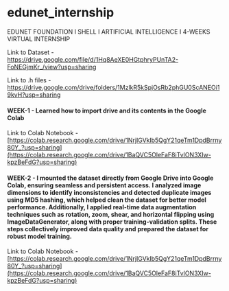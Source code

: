 # edunet_internship
EDUNET FOUNDATION I SHELL I ARTIFICIAL INTELLIGENCE I 4-WEEKS VIRTUAL INTERNSHIP

Link to Dataset - https://drive.google.com/file/d/1Hq8AeXE0HGtphryPUnTA2-FoNEGjmKr_/view?usp=sharing

Link to .h files - https://drive.google.com/drive/folders/1MzlkR5kSpjOsRb2phGU0ScANEOi19kvH?usp=sharing

#### WEEK-1 - Learned how to import drive and its contents in the Google Colab

Link to Colab Notebook - [https://colab.research.google.com/drive/1NrjIGVklb5QgY21qeTm1DpdBrrny80Y_?usp=sharing](https://colab.research.google.com/drive/1BaQVC5OleFaF8iTvlON3XIw-kpzBeFdG?usp=sharing)

#### WEEK-2 - I mounted the dataset directly from Google Drive into Google Colab, ensuring seamless and persistent access. I analyzed image dimensions to identify inconsistencies and detected duplicate images using MD5 hashing, which helped clean the dataset for better model performance. Additionally, I applied real-time data augmentation techniques such as rotation, zoom, shear, and horizontal flipping using ImageDataGenerator, along with proper training-validation splits. These steps collectively improved data quality and prepared the dataset for robust model training.

Link to Colab Notebook - [https://colab.research.google.com/drive/1NrjIGVklb5QgY21qeTm1DpdBrrny80Y_?usp=sharing](https://colab.research.google.com/drive/1BaQVC5OleFaF8iTvlON3XIw-kpzBeFdG?usp=sharing)
